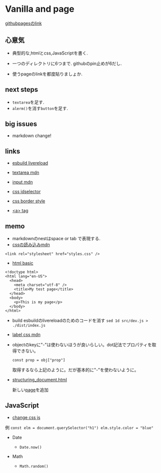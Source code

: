 # Vanilla and page

[githubpagesのlink](https://nasudaai.github.io/vanilla-and-page/)

## 心意気
- 典型的な,htmlとcss,JavaScriptを書く.

- 一つのディレクトリに6つまで.
githubのpin止めが6だし.

- 使うpageのlinkを都度貼りましょか.

## next steps

- `textarea`を足す.
- `alerm()`を消す`button`を足す.

## big issues
  - markdown change!

## links

- [esbuild livereload](https://esbuild.github.io/api/#live-reload)
- [textarea mdn](https://developer.mozilla.org/ja/docs/Web/HTML/Element/textarea)
- [input mdn](https://developer.mozilla.org/ja/docs/Web/HTML/Element/input)
- [css idselector](https://developer.mozilla.org/ja/docs/Web/CSS/ID_selectors)
- [css border style](https://developer.mozilla.org/ja/docs/Web/CSS/border-style)
  
- [\<a> tag](https://developer.mozilla.org/ja/docs/Web/HTML/Element/a) 
## memo
- markdownのnestはspace or tab で表現する.
- [cssの読み込みmdn](https://developer.mozilla.org/ja/docs/Learn_web_development/Core/Styling_basics/Getting_started)

`<link rel="stylesheet" href="styles.css" />
`
- [html basic](https://developer.mozilla.org/ja/docs/Learn_web_development/Core/Structuring_content/Basic_HTML_syntax)

```
<!doctype html>
<html lang="en-US">
  <head>
    <meta charset="utf-8" />
    <title>My test page</title>
  </head>
  <body>
    <p>This is my page</p>
  </body>
</html>

```

- build
  esbuildのlivereloadのためのコードを消す
  `sed 1d src/dev.js > ./dist/index.js`

- [label css mdn](https://developer.mozilla.org/ja/docs/Web/HTML/Element/label)

- objectのkeyに"-"は使わないほうが良いらしい。dot記法でプロパティを取得できない。
  ```
  const prop = obj["prop"]
  ```
  取得するなら上記のように。だが基本的に"-"を使わないように。

- [structuring_document.html](https://developer.mozilla.org/ja/docs/Learn_web_development/Core/Structuring_content/Structuring_documents)

  新しい[page](https://nasudaai.github.io/vanilla-and-page/structuring_document.html)を追加
## JavaScript

- [change css js](https://developer.mozilla.org/ja/docs/Web/API/CSS_Object_Model/Using_dynamic_styling_information)

例
`const elm = document.querySelector("h1")
elm.style.color = "blue"`


- Date
  - `Date.now()`
  
- Math
  - `Math.random()`
